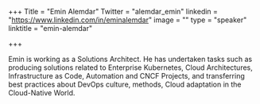+++
Title = "Emin Alemdar"
Twitter = "alemdar_emin"
linkedin = "https://www.linkedin.com/in/eminalemdar"
image = ""
type = "speaker"
linktitle = "emin-alemdar"

+++

Emin is working as a Solutions Architect. He has undertaken tasks such as producing solutions related to Enterprise Kubernetes, Cloud Architectures, Infrastructure as Code, Automation and CNCF Projects, and transferring best practices about DevOps culture, methods, Cloud adaptation in the Cloud-Native World.
